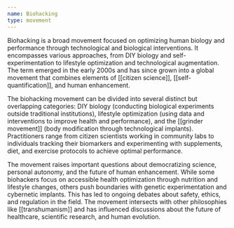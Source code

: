 ```yaml
---
name: Biohacking
type: movement
---
```


Biohacking is a broad movement focused on optimizing human biology and performance through technological and biological interventions. It encompasses various approaches, from DIY biology and self-experimentation to lifestyle optimization and technological augmentation. The term emerged in the early 2000s and has since grown into a global movement that combines elements of [[citizen science]], [[self-quantification]], and human enhancement.

The biohacking movement can be divided into several distinct but overlapping categories: DIY biology (conducting biological experiments outside traditional institutions), lifestyle optimization (using data and interventions to improve health and performance), and the [[grinder movement]] (body modification through technological implants). Practitioners range from citizen scientists working in community labs to individuals tracking their biomarkers and experimenting with supplements, diet, and exercise protocols to achieve optimal performance.

The movement raises important questions about democratizing science, personal autonomy, and the future of human enhancement. While some biohackers focus on accessible health optimization through nutrition and lifestyle changes, others push boundaries with genetic experimentation and cybernetic implants. This has led to ongoing debates about safety, ethics, and regulation in the field. The movement intersects with other philosophies like [[transhumanism]] and has influenced discussions about the future of healthcare, scientific research, and human evolution.
